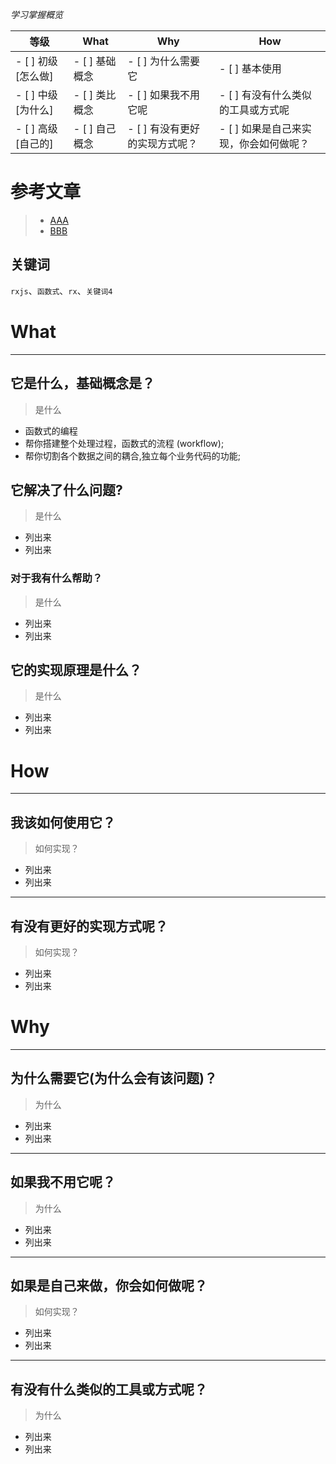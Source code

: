 *学习掌握概览*

等级 | What        | Why                   | How
---|---     | ---                   | ---
- [ ] 初级 [怎么做] | - [ ] 基础概念 | - [ ] 为什么需要它             | - [ ] 基本使用
- [ ] 中级 [为什么] | - [ ] 类比概念 | - [ ] 如果我不用它呢           | - [ ] 有没有什么类似的工具或方式呢
- [ ] 高级 [自己的] | - [ ] 自己概念 | - [ ] 有没有更好的实现方式呢？ | - [ ] 如果是自己来实现，你会如何做呢？



# 参考文章
> * [AAA](www.baidu.com)
> * [BBB](www.baidu.com)

## 关键词
`rxjs`、`函数式`、`rx`、`关键词4`

# What

---
## 它是什么，基础概念是？
> 是什么

* 函数式的编程
* 帮你搭建整个处理过程，函数式的流程 (workflow);
* 帮你切割各个数据之间的耦合,独立每个业务代码的功能;

## 它解决了什么问题?

> 是什么
* 列出来
* 列出来


### 对于我有什么帮助？
> 是什么

* 列出来
* 列出来


## 它的实现原理是什么？

> 是什么

* 列出来
* 列出来




# How

---
## 我该如何使用它？
> 如何实现？

* 列出来
* 列出来

---
## 有没有更好的实现方式呢？
> 如何实现？

* 列出来
* 列出来





# Why
---
## 为什么需要它(为什么会有该问题)？ 
> 为什么

* 列出来
* 列出来

---
## 如果我不用它呢？
> 为什么

* 列出来
* 列出来


---
## 如果是自己来做，你会如何做呢？
> 如何实现？

* 列出来
* 列出来


---
## 有没有什么类似的工具或方式呢？
> 为什么

* 列出来
* 列出来






